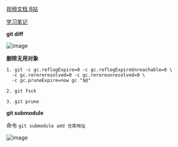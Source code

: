 [视频文档 B站](https://www.bilibili.com/video/BV1Wv411z7LG/?p=5&spm_id_from=pageDriver)

[学习笔记](https://blog.csdn.net/hancoder/article/details/120748968)

**git diff**

![image](https://github.com/1684838553/webTips/assets/41181666/ec96802e-2378-4b02-be61-48f2ddab91db)

**删除无用对象**

```
1. git -c gc.reflogExpire=0 -c gc.reflogExpireUnreachable=0 \
  -c gc.rerereresolved=0 -c gc.rerereunresolved=0 \
  -c gc.pruneExpire=now gc "$@"

2. git fsck

3. git prune
```

**git submodule**

命令 `git submodule add 仓库地址`

![image](https://github.com/1684838553/webTips/assets/41181666/6c212d2a-5f2e-482f-a12f-1222664d2c58)

